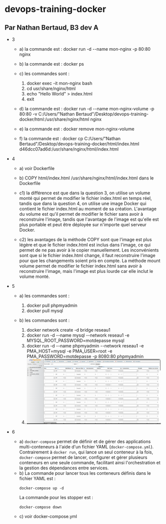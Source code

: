 # devops-training-docker

## Par Nathan Bertaud, B3 dev A

- 3 
    - a) la commande est : docker run -d --name mon-nginx -p 80:80 nginx 
    - b) la commande est : docker ps

    - c) les commandes sont :
        1. docker exec -it mon-nginx bash
        2. cd usr/share/nginx/html
        3. echo "Hello World" > index.html
        4. exit
    
    - d) la commande est : docker run -d --name mon-nginx-volume -p 80:80 -v C:/Users/"Nathan Bertaud"/Desktop/devops-training-docker/html:/usr/share/nginx/html nginx

    - e) la commande est : docker remove mon-nginx-volume

    - f) la commande est : docker cp C:/Users/"Nathan Bertaud"/Desktop/devops-training-docker/html/index.html d46dcc07ad6d:/usr/share/nginx/html/index.html

- 4
    - a) voir Dockerfile

    - b) COPY html/index.html /usr/share/nginx/html/index.html dans le Dockerfile
    - c1) la différence est que dans la question 3, on utilise un volume monté qui permet de modifier le fichier index.html en temps réel, tandis que dans la question 4, on utilise une image Docker qui contient le fichier index.html au moment de sa création. L'avantage du volume est qu'il permet de modifier le fichier sans avoir à reconstruire l'image, tandis que l'avantage de l'image est qu'elle est plus portable et peut être déployée sur n'importe quel serveur Docker.

    - c2) les avantages de la méthode COPY sont que l'image est plus légère et que le fichier index.html est inclus dans l'image, ce qui permet de ne pas avoir à le copier manuellement. Les inconvénients sont que si le fichier index.html change, il faut reconstruire l'image pour que les changements soient pris en compte. La méthode mount volume permet de modifier le fichier index.html sans avoir à reconstruire l'image, mais l'image est plus lourde car elle inclut le volume monté.

- 5
    - a) les commandes sont :
        1. docker pull phpmyadmin
        2. docker pull mysql

    - b) les commandes sont : 
        1. docker network create -d bridge reseau1
        2. docker run -d --name mysql --network reseau1 -e MYSQL_ROOT_PASSWORD=motdepasse mysql
        3. docker run -d --name phpmyadmin --network reseau1 -e PMA_HOST=mysql -e PMA_USER=root -e PMA_PASSWORD=motdepasse -p 8080:80 phpmyadmin
        4. ![image de la table](image.png)

- 6
    - a) `docker-compose` permet de définir et de gérer des applications multi-conteneurs à l'aide d'un fichier YAML (`docker-compose.yml`). Contrairement à `docker run`, qui lance un seul conteneur à la fois, `docker-compose` permet de lancer, configurer et gérer plusieurs conteneurs en une seule commande, facilitant ainsi l'orchestration et la gestion des dépendances entre services.
    - b) La commande pour lancer tous les conteneurs définis dans le fichier YAML est :
        ```
        docker-compose up -d
        ```
        La commande pour les stopper est :
        ```
        docker-compose down
        ```
    - c) voir docker-compose.yml